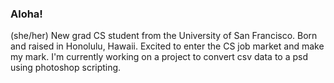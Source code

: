 ### Aloha!
(she/her) New grad CS student from the University of San Francisco. Born and raised in Honolulu, Hawaii. Excited to enter the CS job market and make my mark. I'm currently working on a project to convert csv data to a psd using photoshop scripting.

<!--
**halenander/halenander** is a ✨ _special_ ✨ repository because its `README.md` (this file) appears on your GitHub profile.

Here are some ideas to get you started:

- 🔭 I’m currently working on ...
- 🌱 I’m currently learning ...
- 👯 I’m looking to collaborate on ...
- 🤔 I’m looking for help with ...
- 💬 Ask me about ...
- 📫 How to reach me: ...
- 😄 Pronouns: ...
- ⚡ Fun fact: ...
-->
